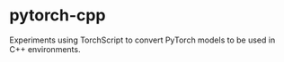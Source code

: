 # pytorch-cpp
Experiments using TorchScript to convert PyTorch models to be used in C++ environments.
